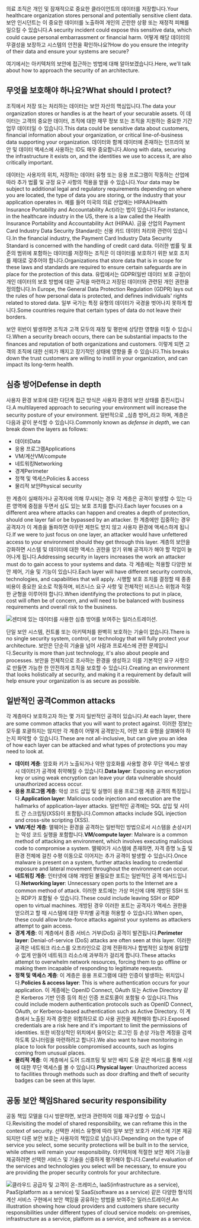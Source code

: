<span data-ttu-id="6bbb4-101">의료 조직은 개인 및 잠재적으로 중요한 클라이언트의 데이터를 저장합니다.</span><span class="sxs-lookup"><span data-stu-id="6bbb4-101">Your healthcare organization stores personal and potentially sensitive client data.</span></span> <span data-ttu-id="6bbb4-102">보안 인시던트는 이 중요한 데이터를 노출하여 개인의 곤란한 상황 또는 재정적 피해를 일으킬 수 있습니다.</span><span class="sxs-lookup"><span data-stu-id="6bbb4-102">A security incident could expose this sensitive data, which could cause personal embarrassment or financial harm.</span></span> <span data-ttu-id="6bbb4-103">어떻게 해당 데이터의 무결성을 보장하고 시스템의 안전을 확인하나요?</span><span class="sxs-lookup"><span data-stu-id="6bbb4-103">How do you ensure the integrity of their data and ensure your systems are secure?</span></span> 

<span data-ttu-id="6bbb4-104">여기에서는 아키텍처의 보안에 접근하는 방법에 대해 알아보겠습니다.</span><span class="sxs-lookup"><span data-stu-id="6bbb4-104">Here, we'll talk about how to approach the security of an architecture.</span></span>

## <a name="what-should-i-protect"></a><span data-ttu-id="6bbb4-105">무엇을 보호해야 하나요?</span><span class="sxs-lookup"><span data-stu-id="6bbb4-105">What should I protect?</span></span>

<span data-ttu-id="6bbb4-106">조직에서 저장 또는 처리하는 데이터는 보안 자산의 핵심입니다.</span><span class="sxs-lookup"><span data-stu-id="6bbb4-106">The data your organization stores or handles is at the heart of your securable assets.</span></span> <span data-ttu-id="6bbb4-107">이 데이터는 고객의 중요한 데이터, 조직에 대한 재무 정보 또는 조직을 지원하는 중요한 기간 업무 데이터일 수 있습니다.</span><span class="sxs-lookup"><span data-stu-id="6bbb4-107">This data could be sensitive data about customers, financial information about your organization, or critical line-of-business data supporting your organization.</span></span> <span data-ttu-id="6bbb4-108">데이터와 함께 데이터에 존재하는 인프라의 보안 및 데이터 액세스에 사용하는 ID도 매우 중요합니다.</span><span class="sxs-lookup"><span data-stu-id="6bbb4-108">Along with data, securing the infrastructure it exists on, and the identities we use to access it, are also critically important.</span></span>

<span data-ttu-id="6bbb4-109">데이터는 사용자의 위치, 저장하는 데이터 유형 또는 응용 프로그램이 작동하는 산업에 따라 추가 법률 및 규정 요구 사항의 적용을 받을 수 있습니다.</span><span class="sxs-lookup"><span data-stu-id="6bbb4-109">Your data may be subject to additional legal and regulatory requirements depending on where you are located, the type of data you are storing, or the industry that your application operates in.</span></span> <span data-ttu-id="6bbb4-110">예를 들어 미국의 의료 산업에는 HIPAA(Health Insurance Portability and Accountability Act)라는 법이 있습니다.</span><span class="sxs-lookup"><span data-stu-id="6bbb4-110">For instance, in the healthcare industry in the US, there is a law called the Health Insurance Portability and Accountability Act (HIPAA).</span></span> <span data-ttu-id="6bbb4-111">금융 산업의 Payment Card Industry Data Security Standard는 신용 카드 데이터 처리와 관련이 있습니다.</span><span class="sxs-lookup"><span data-stu-id="6bbb4-111">In the financial industry, the Payment Card Industry Data Security Standard is concerned with the handling of credit card data.</span></span> <span data-ttu-id="6bbb4-112">이러한 법률 및 표준의 범위에 포함하는 데이터를 저장하는 조직은 이 데이터를 보호하기 위한 보호 조치를 제대로 갖추어야 합니다.</span><span class="sxs-lookup"><span data-stu-id="6bbb4-112">Organizations that store data that is in scope for these laws and standards are required to ensure certain safeguards are in place for the protection of this data.</span></span> <span data-ttu-id="6bbb4-113">유럽에서는 GDPR(일반 데이터 보호 규정)이 개인 데이터의 보호 방법에 대한 규칙을 마련하고 저장된 데이터와 관련된 개인 권한을 정의합니다.</span><span class="sxs-lookup"><span data-stu-id="6bbb4-113">In Europe, the General Data Protection Regulation (GDPR) lays out the rules of how personal data is protected, and defines individuals' rights related to stored data.</span></span> <span data-ttu-id="6bbb4-114">일부 국가는 특정 유형의 데이터가 국경을 벗어나지 못하게 합니다.</span><span class="sxs-lookup"><span data-stu-id="6bbb4-114">Some countries require that certain types of data do not leave their borders.</span></span>

<span data-ttu-id="6bbb4-115">보안 위반이 발생하면 조직과 고객 모두의 재정 및 평판에 상당한 영향을 미칠 수 있습니다.</span><span class="sxs-lookup"><span data-stu-id="6bbb4-115">When a security breach occurs, there can be substantial impacts to the finances and reputation of both organizations and customers.</span></span> <span data-ttu-id="6bbb4-116">이렇게 되면 고객의 조직에 대한 신뢰가 깨지고 장기적인 상태에 영향을 줄 수 있습니다.</span><span class="sxs-lookup"><span data-stu-id="6bbb4-116">This breaks down the trust customers are willing to instill in your organization, and can impact its long-term health.</span></span>

## <a name="defense-in-depth"></a><span data-ttu-id="6bbb4-117">심층 방어</span><span class="sxs-lookup"><span data-stu-id="6bbb4-117">Defense in depth</span></span>

<span data-ttu-id="6bbb4-118">사용자 환경 보호에 대한 다단계 접근 방식은 사용자 환경의 보안 상태를 증진시킵니다.</span><span class="sxs-lookup"><span data-stu-id="6bbb4-118">A multilayered approach to securing your environment will increase the security posture of your environment.</span></span> <span data-ttu-id="6bbb4-119">일반적으로 _심층 방어_라고 하며, 계층은 다음과 같이 분석할 수 있습니다.</span><span class="sxs-lookup"><span data-stu-id="6bbb4-119">Commonly known as _defense in depth_, we can break down the layers as follows:</span></span>

* <span data-ttu-id="6bbb4-120">데이터</span><span class="sxs-lookup"><span data-stu-id="6bbb4-120">Data</span></span>
* <span data-ttu-id="6bbb4-121">응용 프로그램</span><span class="sxs-lookup"><span data-stu-id="6bbb4-121">Applications</span></span>
* <span data-ttu-id="6bbb4-122">VM/계산</span><span class="sxs-lookup"><span data-stu-id="6bbb4-122">VM/compute</span></span>
* <span data-ttu-id="6bbb4-123">네트워킹</span><span class="sxs-lookup"><span data-stu-id="6bbb4-123">Networking</span></span>
* <span data-ttu-id="6bbb4-124">경계</span><span class="sxs-lookup"><span data-stu-id="6bbb4-124">Perimeter</span></span>
* <span data-ttu-id="6bbb4-125">정책 및 액세스</span><span class="sxs-lookup"><span data-stu-id="6bbb4-125">Policies & access</span></span>
* <span data-ttu-id="6bbb4-126">물리적 보안</span><span class="sxs-lookup"><span data-stu-id="6bbb4-126">Physical security</span></span>

<span data-ttu-id="6bbb4-127">한 계층이 실패하거나 공격자에 의해 무시되는 경우 각 계층은 공격이 발생할 수 있는 다른 영역에 중점을 두면서 심도 있는 보호 조치를 합니다.</span><span class="sxs-lookup"><span data-stu-id="6bbb4-127">Each layer focuses on a different area where attacks can happen and creates a depth of protection, should one layer fail or be bypassed by an attacker.</span></span> <span data-ttu-id="6bbb4-128">한 계층에만 집중하는 경우 공격자가 이 계층을 돌파하면 아무런 제한도 받지 않고 사용자 환경에 액세스하게 됩니다.</span><span class="sxs-lookup"><span data-stu-id="6bbb4-128">If we were to just focus on one layer, an attacker would have unfettered access to your environment should they get through this layer.</span></span> <span data-ttu-id="6bbb4-129">계층의 보안을 강화하면 시스템 및 데이터에 대한 액세스 권한을 얻기 위해 공격자가 해야 할 작업이 늘어나게 됩니다.</span><span class="sxs-lookup"><span data-stu-id="6bbb4-129">Addressing security in layers increases the work an attacker must do to gain access to your systems and data.</span></span> <span data-ttu-id="6bbb4-130">각 계층에는 적용할 다양한 보안 제어, 기술 및 기능이 있습니다.</span><span class="sxs-lookup"><span data-stu-id="6bbb4-130">Each layer will have different security controls, technologies, and capabilities that will apply.</span></span> <span data-ttu-id="6bbb4-131">시행할 보호 조치를 결정할 때 종종 비용이 중요한 요소로 작동하며, 비즈니스 요구 사항 및 전체적인 비즈니스 위험과 적절한 균형을 이루어야 합니다.</span><span class="sxs-lookup"><span data-stu-id="6bbb4-131">When identifying the protections to put in place, cost will often be of concern, and will need to be balanced with business requirements and overall risk to the business.</span></span>

![센터에 있는 데이터를 사용한 심층 방어를 보여주는 일러스트레이션.](../media/security-layers.png)

<span data-ttu-id="6bbb4-134">단일 보안 시스템, 컨트롤 또는 아키텍처를 완벽히 보호하는 기술이 없습니다.</span><span class="sxs-lookup"><span data-stu-id="6bbb4-134">There is no single security system, control, or technology that will fully protect your architecture.</span></span> <span data-ttu-id="6bbb4-135">보안은 단순히 기술을 넘어 사람과 프로세스에 관한 문제입니다.</span><span class="sxs-lookup"><span data-stu-id="6bbb4-135">Security is more than just technology, it's also about people and processes.</span></span> <span data-ttu-id="6bbb4-136">보안을 전체적으로 조사하는 환경을 생성하고 이를 기본적인 요구 사항으로 만들면 가능한 한 안전하게 조직을 보호할 수 있습니다.</span><span class="sxs-lookup"><span data-stu-id="6bbb4-136">Creating an environment that looks holistically at security, and making it a requirement by default will help ensure your organization is as secure as possible.</span></span>

## <a name="common-attacks"></a><span data-ttu-id="6bbb4-137">일반적인 공격</span><span class="sxs-lookup"><span data-stu-id="6bbb4-137">Common attacks</span></span>

<span data-ttu-id="6bbb4-138">각 계층마다 보호하고자 하는 몇 가지 일반적인 공격이 있습니다.</span><span class="sxs-lookup"><span data-stu-id="6bbb4-138">At each layer, there are some common attacks that you will want to protect against.</span></span> <span data-ttu-id="6bbb4-139">이러한 정보는 모두를 포괄하지는 않지만 각 계층이 어떻게 공격받는지, 어떤 보호 유형을 살펴봐야 하는지 파악할 수 있습니다.</span><span class="sxs-lookup"><span data-stu-id="6bbb4-139">These are not all-inclusive, but can give you an idea of how each layer can be attacked and what types of protections you may need to look at.</span></span>

* <span data-ttu-id="6bbb4-140">**데이터 계층**: 암호화 키가 노출되거나 약한 암호화를 사용할 경우 무단 액세스 발생 시 데이터가 공격에 취약해질 수 있습니다.</span><span class="sxs-lookup"><span data-stu-id="6bbb4-140">**Data layer**: Exposing an encryption key or using weak encryption can leave your data vulnerable should unauthorized access occur.</span></span>
* <span data-ttu-id="6bbb4-141">**응용 프로그램 계층**: 악성 코드 삽입 및 실행이 응용 프로그램 계층 공격의 특징입니다.</span><span class="sxs-lookup"><span data-stu-id="6bbb4-141">**Application layer**: Malicious code injection and execution are the hallmarks of application-layer attacks.</span></span> <span data-ttu-id="6bbb4-142">일반적인 공격에는 SQL 삽입 및 사이트 간 스크립팅(XSS)이 포함됩니다.</span><span class="sxs-lookup"><span data-stu-id="6bbb4-142">Common attacks include SQL injection and cross-site scripting (XSS).</span></span>
* <span data-ttu-id="6bbb4-143">**VM/계산 계층**: 맬웨어는 환경을 공격하는 일반적인 방법으로서 시스템을 손상시키는 악성 코드 실행을 포함합니다.</span><span class="sxs-lookup"><span data-stu-id="6bbb4-143">**VM/compute layer**: Malware is a common method of attacking an environment, which involves executing malicious code to compromise a system.</span></span> <span data-ttu-id="6bbb4-144">맬웨어가 시스템에 존재하면, 자격 증명 노출 및 환경 전체에 걸친 수평 이동으로 이어지는 추가 공격이 발생할 수 있습니다.</span><span class="sxs-lookup"><span data-stu-id="6bbb4-144">Once malware is present on a system, further attacks leading to credential exposure and lateral movement throughout the environment can occur.</span></span>
* <span data-ttu-id="6bbb4-145">**네트워킹 계층**: 인터넷에 대해 개방된 불필요한 포트는 일반적인 공격 메서드입니다.</span><span class="sxs-lookup"><span data-stu-id="6bbb4-145">**Networking layer**: Unnecessary open ports to the Internet are a common method of attack.</span></span> <span data-ttu-id="6bbb4-146">이러한 포트에는 가상 머신에 대해 개방된 SSH 또는 RDP가 포함될 수 있습니다.</span><span class="sxs-lookup"><span data-stu-id="6bbb4-146">These could include leaving SSH or RDP open to virtual machines.</span></span> <span data-ttu-id="6bbb4-147">개방된 경우 이러한 포트는 공격자가 액세스 권한을 얻으려고 할 때 시스템에 대한 무차별 공격을 허용할 수 있습니다.</span><span class="sxs-lookup"><span data-stu-id="6bbb4-147">When open, these could allow brute-force attacks against your systems as attackers attempt to gain access.</span></span>
* <span data-ttu-id="6bbb4-148">**경계 계층**: 이 계층에서 종종 서비스 거부(DoS) 공격이 발견됩니다.</span><span class="sxs-lookup"><span data-stu-id="6bbb4-148">**Perimeter layer**: Denial-of-service (DoS) attacks are often seen at this layer.</span></span> <span data-ttu-id="6bbb4-149">이러한 공격은 네트워크 리소스를 오프라인으로 강제 전환하거나 합법적인 요청에 응답할 수 없게 만들어 네트워크 리소스에 과부하가 걸리게 합니다.</span><span class="sxs-lookup"><span data-stu-id="6bbb4-149">These attacks attempt to overwhelm network resources, forcing them to go  offline or making them incapable of responding to legitimate requests.</span></span>
* <span data-ttu-id="6bbb4-150">**정책 및 액세스 계층**: 이 계층은 응용 프로그램에 대한 인증이 발생하는 위치입니다.</span><span class="sxs-lookup"><span data-stu-id="6bbb4-150">**Policies & access layer**: This is where authentication occurs for your application.</span></span> <span data-ttu-id="6bbb4-151">이 계층에는 OpenID Connect, OAuth 또는 Active Directory 같은 Kerberos 기반 인증 등의 최신 인증 프로토콜이 포함될 수 있습니다.</span><span class="sxs-lookup"><span data-stu-id="6bbb4-151">This could include modern authentication protocols such as OpenID Connect, OAuth, or Kerberos-based authentication such as Active Directory.</span></span> <span data-ttu-id="6bbb4-152">이 계층에서 노출된 자격 증명은 위험하므로 ID 사용 권한을 제한해야 합니다.</span><span class="sxs-lookup"><span data-stu-id="6bbb4-152">Exposed credentials are a risk here and it's important to limit the permissions of identities.</span></span> <span data-ttu-id="6bbb4-153">또한 비정상적인 위치에서 들어오는 로그인 등 손상 가능한 계정을 검색하도록 모니터링을 마련하려고 합니다.</span><span class="sxs-lookup"><span data-stu-id="6bbb4-153">We also want to have monitoring in place to look for possible compromised accounts, such as logins coming from unusual places.</span></span>
* <span data-ttu-id="6bbb4-154">**물리적 계층**: 이 계층에서 도어 드래프팅 및 보안 배지 도용 같은 메서드를 통해 시설에 대한 무단 액세스를 볼 수 있습니다.</span><span class="sxs-lookup"><span data-stu-id="6bbb4-154">**Physical layer**: Unauthorized access to facilities through methods such as door drafting and theft of security badges can be seen at this layer.</span></span>

## <a name="shared-security-responsibility"></a><span data-ttu-id="6bbb4-155">공동 보안 책임</span><span class="sxs-lookup"><span data-stu-id="6bbb4-155">Shared security responsibility</span></span>

<span data-ttu-id="6bbb4-156">공동 책임 모델을 다시 방문하면, 보안과 관련하여 이를 재구성할 수 있습니다.</span><span class="sxs-lookup"><span data-stu-id="6bbb4-156">Revisiting the model of shared responsibility, we can reframe this in the context of security.</span></span> <span data-ttu-id="6bbb4-157">선택한 서비스 유형에 따라 일부 보안 보호가 서비스에 기본 제공되지만 다른 보안 보호는 사용자의 책임으로 남습니다.</span><span class="sxs-lookup"><span data-stu-id="6bbb4-157">Depending on the type of service you select, some security protections will be built in to the service, while others will remain your responsibility.</span></span> <span data-ttu-id="6bbb4-158">아키텍처에 적절한 보안 제어 기능을 제공하려면 선택한 서비스 및 기술을 신중하게 평가해야 합니다.</span><span class="sxs-lookup"><span data-stu-id="6bbb4-158">Careful evaluation of the services and technologies you select will be necessary, to ensure you are providing the proper security controls for your architecture.</span></span>

![<span data-ttu-id="6bbb4-159">클라우드 공급자 및 고객이 온-프레미스, IaaS(infrastructure as a service), PaaS(platform as a service) 및 SaaS(software as a service) 같은 다양한 형식의 계산 서비스 구현에서 보안 책임을 공유하는 방법을 보여주는 일러스트레이션.</span><span class="sxs-lookup"><span data-stu-id="6bbb4-159">An illustration showing how cloud providers and customers share security responsibilities under different types of cloud service models: on-premises, infrastructure as a service, platform as a service, and software as a service.</span></span> ](../media/shared_responsibilities.png)
